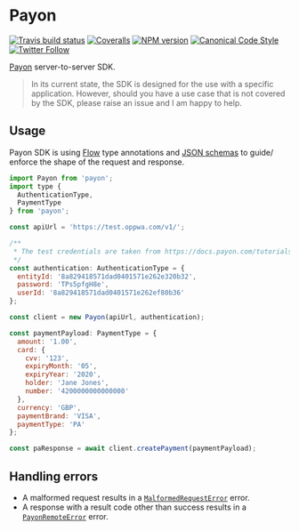 # Payon

[![Travis build status](http://img.shields.io/travis/gajus/payon/master.svg?style=flat-square)](https://travis-ci.org/gajus/payon)
[![Coveralls](https://img.shields.io/coveralls/gajus/payon.svg?style=flat-square)](https://coveralls.io/github/gajus/payon)
[![NPM version](http://img.shields.io/npm/v/payon.svg?style=flat-square)](https://www.npmjs.org/package/payon)
[![Canonical Code Style](https://img.shields.io/badge/code%20style-canonical-blue.svg?style=flat-square)](https://github.com/gajus/canonical)
[![Twitter Follow](https://img.shields.io/twitter/follow/kuizinas.svg?style=social&label=Follow)](https://twitter.com/kuizinas)

[Payon](https://payon.com/) server-to-server SDK.

> In its current state, the SDK is designed for the use with a specific application.
> However, should you have a use case that is not covered by the SDK, please raise an issue and I am happy to help.

## Usage

Payon SDK is using [Flow](https://flow.org/) type annotations and [JSON schemas](./schemas.json) to guide/ enforce the shape of the request and response.

```js
import Payon from 'payon';
import type {
  AuthenticationType,
  PaymentType
} from 'payon';

const apiUrl = 'https://test.oppwa.com/v1/';

/**
 * The test credentials are taken from https://docs.payon.com/tutorials/server-to-server.
 */
const authentication: AuthenticationType = {
  entityId: '8a829418571dad0401571e262e320b32',
  password: 'TPs5pfgH8e',
  userId: '8a829418571dad0401571e262ef80b36'
};

const client = new Payon(apiUrl, authentication);

const paymentPayload: PaymentType = {
  amount: '1.00',
  card: {
    cvv: '123',
    expiryMonth: '05',
    expiryYear: '2020',
    holder: 'Jane Jones',
    number: '4200000000000000'
  },
  currency: 'GBP',
  paymentBrand: 'VISA',
  paymentType: 'PA'
};

const paResponse = await client.createPayment(paymentPayload);

```

## Handling errors

* A malformed request results in a [`MalformedRequestError`](./errors.js) error.
* A response with a result code other than success results in a [`PayonRemoteError`](./errors.js) error.
